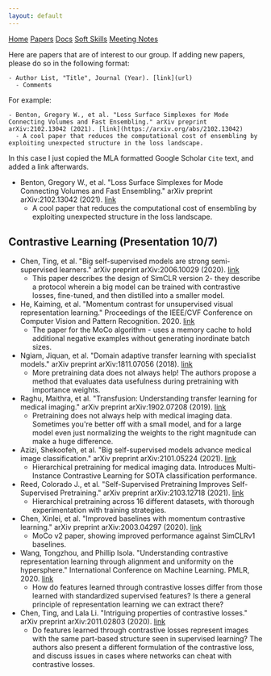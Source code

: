 ```yaml
---
layout: default
---
```


<script src='https://cdnjs.cloudflare.com/ajax/libs/mathjax/2.7.5/latest.js?config=TeX-MML-AM_CHTML' async></script>

<div class="topnav">
  <a href="../group_resources/">Home</a>
  <a class="active" href="#">Papers</a>
  <a href="code">Docs</a>
  <a href="soft_skills">Soft Skills</a>
  <a href="meeting_notes">Meeting Notes</a>
</div>

Here are papers that are of interest to our group. If adding new papers, please do so in the following format:  

```
- Author List, "Title", Journal (Year). [link](url)
  - Comments 
```

For example:  

```
- Benton, Gregory W., et al. "Loss Surface Simplexes for Mode Connecting Volumes and Fast Ensembling." arXiv preprint arXiv:2102.13042 (2021). [link](https://arxiv.org/abs/2102.13042)
  - A cool paper that reduces the computational cost of ensembling by exploiting unexpected structure in the loss landscape. 
```

In this case I just copied the MLA formatted Google Scholar `Cite` text, and added a link afterwards.    

- Benton, Gregory W., et al. "Loss Surface Simplexes for Mode Connecting Volumes and Fast Ensembling." arXiv preprint arXiv:2102.13042 (2021). [link](https://arxiv.org/abs/2102.13042)
  - A cool paper that reduces the computational cost of ensembling by exploiting unexpected structure in the loss landscape. 

## Contrastive Learning (Presentation 10/7)

- Chen, Ting, et al. "Big self-supervised models are strong semi-supervised learners." arXiv preprint arXiv:2006.10029 (2020). [link](https://arxiv.org/abs/2006.10029)
  - This paper describes the design of SimCLR version 2- they describe a protocol wherein a big model can be trained with contrastive losses, fine-tuned, and then distilled into a smaller model. 
- He, Kaiming, et al. "Momentum contrast for unsupervised visual representation learning." Proceedings of the IEEE/CVF Conference on Computer Vision and Pattern Recognition. 2020. [link](https://arxiv.org/abs/1911.05722)
  - The paper for the MoCo algorithm - uses a memory cache to hold additional negative examples without generating inordinate batch sizes. 
- Ngiam, Jiquan, et al. "Domain adaptive transfer learning with specialist models." arXiv preprint arXiv:1811.07056 (2018). [link](https://arxiv.org/abs/1811.07056)
  - More pretraining data does not always help! The authors propose a method that evaluates data usefulness during pretraining with importance weights. 
- Raghu, Maithra, et al. "Transfusion: Understanding transfer learning for medical imaging." arXiv preprint arXiv:1902.07208 (2019). [link](https://arxiv.org/abs/1902.07208)
  - Pretraining does not always help with medical imaging data. Sometimes you're better off with a small model, and for a large model even just normalizing the weights to the right magnitude can make a huge difference. 
- Azizi, Shekoofeh, et al. "Big self-supervised models advance medical image classification." arXiv preprint arXiv:2101.05224 (2021). [link](https://arxiv.org/abs/2101.05224)
  - Hierarchical pretraining for medical imaging data. Introduces Multi-Instance Contrastive Learning for SOTA classification performance. 
- Reed, Colorado J., et al. "Self-Supervised Pretraining Improves Self-Supervised Pretraining." arXiv preprint arXiv:2103.12718 (2021). [link](https://arxiv.org/abs/2103.12718)
  - Hierarchical pretraining across 16 different datasets, with thorough experimentation with training strategies. 
- Chen, Xinlei, et al. "Improved baselines with momentum contrastive learning." arXiv preprint arXiv:2003.04297 (2020). [link](https://arxiv.org/pdf/2003.04297.pdf)
  - MoCo v2 paper, showing improved performance against SimCLRv1  baselines.   
- Wang, Tongzhou, and Phillip Isola. "Understanding contrastive representation learning through alignment and uniformity on the hypersphere." International Conference on Machine Learning. PMLR, 2020. [link](http://proceedings.mlr.press/v119/wang20k.html) 
  - How do features learned through contrastive losses differ from those learned with standardized supervised features? Is there a general principle of representation learning we can extract there? 
- Chen, Ting, and Lala Li. "Intriguing properties of contrastive losses." arXiv preprint arXiv:2011.02803 (2020). [link](https://arxiv.org/abs/2011.02803)  
  - Do features learned through contrastive losses represent images with the same part-based structure seen in supervised learning? The authors also present a different formulation of the contrastive loss, and discuss issues in cases where networks can cheat with contrastive losses. 
   
   
    

